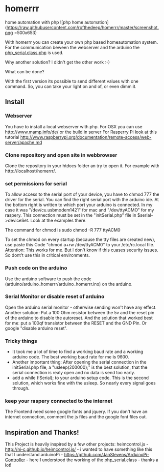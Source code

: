 # homerrr
home automation with php
![php home automation](https://raw.githubusercontent.com/rofthedeep/homerrr/master/screenshot.png =500x653)

With homerrr you can create your own php based homeautomation system. For the communication beween the webserver and the arduino
the [php_serial.class.php](http://code.google.com/p/php-serial/) is used.

Why another solution? I didn't get the other work :-)

What can be done?

With the first version its possible to send different values with one command. 
So, you can take your light on and of, or even dimm it.

## Install

### Webserver
You have to install a local webserver with php. 
For OSX you can use http://www.mamp.info/de/ or the build in server
For Rasperry Pi look at this tutorial http://www.raspberrypi.org/documentation/remote-access/web-server/apache.md

### Clone repository and open site in webbrowser

Clone the repository in your htdocs folder an try to open it. For example with http://localhost/homerrr/.

### set permissions for serial 
To allow access to the serial port of your device, you have to chmod 777 the driver for the serial. You can 
find the right serial port with the arduino ide.  At the bottom right is written to which 
port your arduino is connected. In my case it was "/dev/cu.usbmodem1421" for mac and "/dev/ttyACMO" for my raspery.
This connection must be set in the "initSerial.php" file in $serial->deviceSet. Look at the examples there.

The command for chmod is sudo chmod -R 777 ttyACM0

To set the chmod on every startup (because the tty files are created new), use paste this Code "chmod a+rw /dev/ttyACM0" to your /etc/rc.local file. Attention: This works for me. But I don't know if this cuases security issues. So dont't use this in critical environments.

### Push code on the arduino
Use the arduino software to push the code (arduino/arduino_homerrr/arduino_homerrr.ino) on the arduino. 

### Serial Monitor or disable reset of arduino
Open the arduino serial monitor - otherwise sending won't have any effect. 
Another solution: Put a 100 Ohm resistor between the 5v and the reset pin of 
the arduino to disable the autoreset.
And the solution that worked best for me: put a 100qf transistor between the RESET and the GND Pin.
Or google "disable arduino reset".

### Tricky things
- It took me a lot of time to find a working baud rate and a working arduino code. The best working baud rate for me is 9600.
- Another important thing: After opening the serial connection in the initSerial.php file, a "usleep(200000);" is the best solution, 
that the serial connection is realy open and no data is send too early.
- add a while (!Serial); to your arduino setup code. This is the second solution, which works fine with the usleep. So nearly every 
signal goes through. 

### keep your raspery connected to the internet

The Frontend need some google fonts and jquery. If you don't have an internet connection, comment the js files and 
the google font files out.

## Inspiration and Thanks!
This Project is heavily inspired by a few other projects:
heimcontrol.js - http://ni-c.github.io/heimcontrol.js/ - i wanted to have something like this that I understand
arduinoPi - https://github.com/JanStevens/ArduinoPi-Controller - here I understood the working of the php_serial.class - thanks a lot! 
